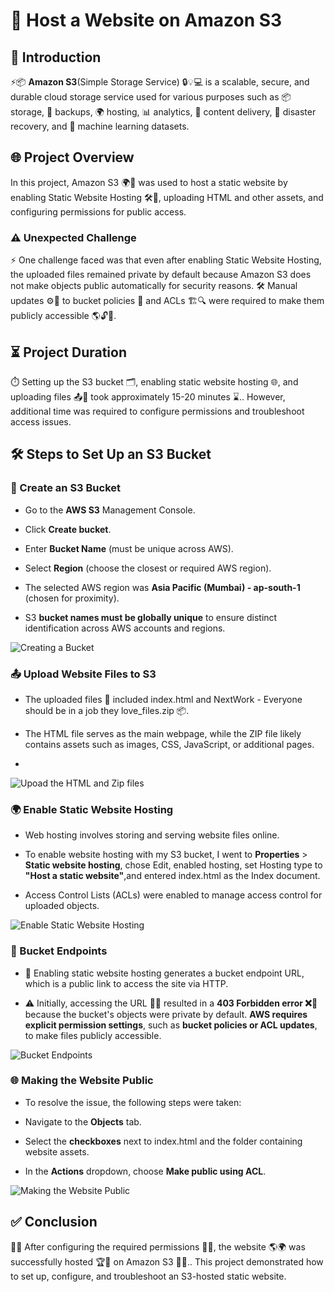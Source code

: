 #  🚀 Host a Website on Amazon S3

## 📌 Introduction
⚡📦 **Amazon S3**(Simple Storage Service) 🔒💡💻 is a scalable, secure, and durable cloud storage service used for various purposes such as 📦 storage, 🔄 backups, 🌍 hosting, 📊 analytics, 🚀 content delivery, 🛑 disaster recovery, and 🤖 machine learning datasets.

## 🌐 Project Overview
In this project, Amazon S3 🌍📡 was used to host a static website by enabling Static Website Hosting 🛠️💾, uploading HTML and other assets, and configuring permissions for public access.

### ⚠️ Unexpected Challenge
⚡ One challenge faced was that even after enabling Static Website Hosting, the uploaded files remained private by default because Amazon S3 does not make objects public automatically for security reasons. 🛠️ Manual updates ⚙️🔧 to bucket policies 📑 and ACLs 🏗️🔍 were required to make them publicly accessible 🌎🔓🚀.

## ⏳ Project Duration
⏱️ Setting up the S3 bucket 🗂️, enabling static website hosting 🌐, and uploading files 📤📂 took approximately 15-20 minutes ⌛.. However, additional time was required to configure permissions and troubleshoot access issues.

## 🛠️ Steps to Set Up an S3 Bucket

### 📂 Create an S3 Bucket

* Go to the **AWS S3** Management Console.

* Click **Create bucket**.

* Enter **Bucket Name** (must be unique across AWS).

* Select **Region** (choose the closest or required AWS region).

* The selected AWS region was **Asia Pacific (Mumbai) - ap-south-1** (chosen for proximity).

* S3 **bucket names must be globally unique** to ensure distinct identification across AWS accounts and regions.

![Creating a Bucket](https://github.com/user-attachments/assets/35229f1b-787b-4bc8-9aa8-41ca1b11501f)

### 📤 Upload Website Files to S3

* The uploaded files 📄 included index.html and NextWork - Everyone should be in a job they love_files.zip 📦.

* The HTML file serves as the main webpage, while the ZIP file likely contains assets such as images, CSS, JavaScript, or additional pages.
* 
![Upoad the HTML and Zip files](https://github.com/user-attachments/assets/cb6b62b6-f955-4a04-9a2e-2a21423f6f09)

### 🌍 Enable Static Website Hosting

* Web hosting involves storing and serving website files online.

* To enable website hosting with my S3 bucket, I went to **Properties** > **Static website hosting**, chose Edit, enabled hosting, set Hosting type to **"Host a static website"**,and entered index.html as the Index document.

* Access Control Lists (ACLs) were enabled to manage access control for uploaded objects.

![Enable Static Website Hosting](https://github.com/user-attachments/assets/9dd0d82d-c397-4096-aa4a-fa8b8a0911c3)

### 🔗 Bucket Endpoints

* 🔗 Enabling static website hosting generates a bucket endpoint URL, which is a public link to access the site via HTTP.

* ⚠️ Initially, accessing the URL 🚫🔗 resulted in a **403 Forbidden error ❌🚷** because the bucket's objects were private by default. **AWS requires explicit permission settings**, such as **bucket policies or ACL updates**, to make files publicly accessible.

![Bucket Endpoints](https://github.com/user-attachments/assets/d06d164a-b044-4d0b-8041-098816a97f78)

### 🌐 Making the Website Public

* To resolve the issue, the following steps were taken:

* Navigate to the **Objects** tab.

* Select the **checkboxes** next to index.html and the folder containing website assets.

* In the **Actions** dropdown, choose **Make public using ACL**.

![Making the Website Public](https://github.com/user-attachments/assets/bc74434c-5205-4e88-9b21-b8c4a56209c8)

## ✅ Conclusion
🎉🔑 After configuring the required permissions 🔐✅, the website 🌎🌍 was successfully hosted 🏆🎯 on Amazon S3 🚀🔥.. This project demonstrated how to set up, configure, and troubleshoot an S3-hosted static website.
